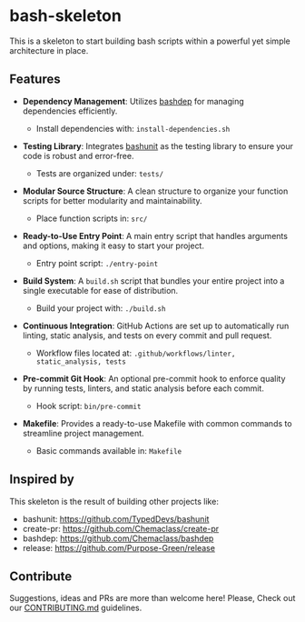# bash-skeleton

This is a skeleton to start building bash scripts within a powerful yet simple architecture in place.
## Features

- **Dependency Management**: Utilizes [bashdep](https://github.com/Chemaclass/bashdep) for managing dependencies efficiently.
    - Install dependencies with: `install-dependencies.sh`

- **Testing Library**: Integrates [bashunit](https://github.com/TypedDevs/bashunit/) as the testing library to ensure your code is robust and error-free.
    - Tests are organized under: `tests/`

- **Modular Source Structure**: A clean structure to organize your function scripts for better modularity and maintainability.
    - Place function scripts in: `src/`

- **Ready-to-Use Entry Point**: A main entry script that handles arguments and options, making it easy to start your project.
    - Entry point script: `./entry-point`

- **Build System**: A `build.sh` script that bundles your entire project into a single executable for ease of distribution.
    - Build your project with: `./build.sh`

- **Continuous Integration**: GitHub Actions are set up to automatically run linting, static analysis, and tests on every commit and pull request.
    - Workflow files located at: `.github/workflows/linter, static_analysis, tests`

- **Pre-commit Git Hook**: An optional pre-commit hook to enforce quality by running tests, linters, and static analysis before each commit.
    - Hook script: `bin/pre-commit`

- **Makefile**: Provides a ready-to-use Makefile with common commands to streamline project management.
    - Basic commands available in: `Makefile`

## Inspired by

This skeleton is the result of building other projects like:

- bashunit: https://github.com/TypedDevs/bashunit
- create-pr: https://github.com/Chemaclass/create-pr
- bashdep: https://github.com/Chemaclass/bashdep
- release: https://github.com/Purpose-Green/release

## Contribute

Suggestions, ideas and PRs are more than welcome here!
Please, Check out our [CONTRIBUTING.md](.github/CONTRIBUTING.md) guidelines.
